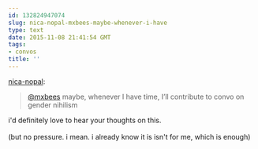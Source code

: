 ```yaml
---
id: 132824947074
slug: nica-nopal-mxbees-maybe-whenever-i-have
type: text
date: 2015-11-08 21:41:54 GMT
tags:
- convos
title: ''
---
```

<p><a class="tumblr_blog" href="http://nica-nopal.tumblr.com/post/132824538057">nica-nopal</a>:</p>
<blockquote>
<p><a class="tumblelog" href="http://tmblr.co/mQ1cxfcq2fduTOMS6HL6Uvw">@mxbees</a> maybe, whenever I have time, I’ll contribute to convo on gender nihilism</p>
</blockquote>

<p>i'd definitely love to hear your thoughts on this.<br/><br/>(but no pressure. i mean. i already know it is isn't for me, which is enough)</p>